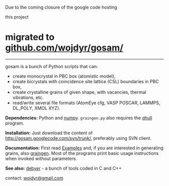 Due to the coming closure of the google code hosting

this project

# migrated to [github.com/wojdyr/gosam/](https://github.com/wojdyr/gosam/) #


---


gosam is a bunch of Python scripts that can:
  * create monocrystal in PBC box (atomistic model),
  * create bicrystals with coincidence site lattice (CSL) boundaries in PBC box,
  * create crystalline grains of given shape, with vacancies, thermal vibrations, etc.
  * read/write several file formats (AtomEye cfg, VASP POSCAR, LAMMPS, DL\_POLY, XMOL XYZ).

**Dependencies:** Python and [numpy](http://numpy.scipy.org/). `graingen.py` also requires the [qhull](http://www.qhull.org/) program.

**Installation:** Just download the content of http://gosam.googlecode.com/svn/trunk/, preferably using SVN client.

**Documentation:** First read [Examples](Examples.md) and, if you are interested in generating grains, also [graingen](graingen.md). Most of the programs print basic usage instructions when invoked without parameters.

**See also:** [debyer](http://code.google.com/p/debyer/) - a bunch of tools coded in C and C++

contact: wojdyr@gmail.com